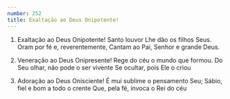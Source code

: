```yaml
---
number: 252
title: Exaltação ao Deus Onipotente!
---
```


1. Exaltação ao Deus Onipotente!
  Santo louvor Lhe dão os filhos Seus.
  Oram por fé e, reverentemente,
  Cantam ao Pai, Senhor e grande Deus.

2. Veneração ao Deus Onipresente!
  Rege do céu o mundo que formou.
  Do Seu olhar, não pode o ser vivente
  Se ocultar, pois Ele o criou

3. Adoração ao Deus Onisciente!
  É mui sublime o pensamento Seu;
  Sábio, fiel e bom a todo o crente
  Que, pela fé, invoca o Rei do céu
